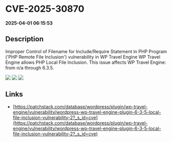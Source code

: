 # CVE-2025-30870

**2025-04-01 06:15:53**

## Description
Improper Control of Filename for Include/Require Statement in PHP Program ('PHP Remote File Inclusion') vulnerability in WP Travel Engine WP Travel Engine allows PHP Local File Inclusion. This issue affects WP Travel Engine: from n/a through 6.3.5.

![](https://img.shields.io/static/v1?label=Score&message=8.1&color=red)
![](https://img.shields.io/static/v1?label=Severity&message=HIGH&color=red)
![](https://img.shields.io/static/v1?label=CWE&message=RFI&color=green)

## Links
- [https://patchstack.com/database/wordpress/plugin/wp-travel-engine/vulnerability/wordpress-wp-travel-engine-plugin-6-3-5-local-file-inclusion-vulnerability-2?_s_id=cve](https://patchstack.com/database/wordpress/plugin/wp-travel-engine/vulnerability/wordpress-wp-travel-engine-plugin-6-3-5-local-file-inclusion-vulnerability-2?_s_id=cve)
